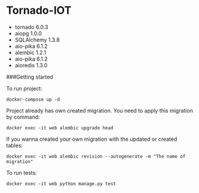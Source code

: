 # Tornado-IOT

- tornado 6.0.3
- aiopg 1.0.0
- SQLAlchemy 1.3.8
- aio-pika 6.1.2
- alembic 1.2.1
- aio-pika 6.1.2
- aioredis 1.3.0

###Getting started

 To run project:
 
```
docker-compose up -d
```
 
  Project already has own created migration. You need to apply this migration by command:
  
```
docker exec -it web alembic upgrade head
```

  If you wanna created your own migration with the updated or created tables:
  
```
docker exec -it web alembic revision --autogenerate -m "The name of migration"
```

To run tests:

```
docker exec -it web python manage.py test
```